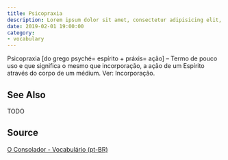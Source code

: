 ```yaml
---
title: Psicopraxia
description: Lorem ipsum dolor sit amet, consectetur adipisicing elit, sed do eiusmod tempor incididunt ut labore et dolore magna aliqua.  TODO
date: 2019-02-01 19:00:00
category:
- vocabulary
---
```


Psicopraxia [do grego psyché= espírito + práxis= ação] – Termo de pouco uso e que significa o mesmo que incorporação, a ação de um Espírito através do corpo de um médium. Ver: Incorporação.

## See Also
TODO

## Source
[O Consolador - Vocabulário (pt-BR)](http://www.oconsolador.com.br/linkfixo/vocabulario/principal.html)
